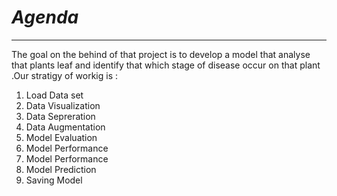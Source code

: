 # ***Agenda***
---
The goal on the behind of that project is to develop a model that analyse that plants leaf and identify that which stage of disease occur on that plant .Our stratigy of workig is :


1.  Load Data set
2.   Data Visualization
3.   Data Sepreration
4.   Data Augmentation
5.   Model Evaluation
6.   Model Performance
7.   Model Performance
8.   Model Prediction
9.   Saving  Model
